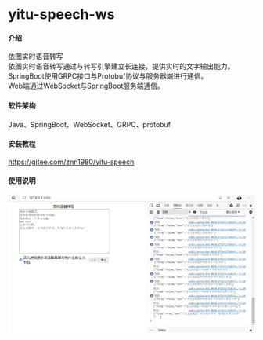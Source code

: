 # yitu-speech-ws

#### 介绍
依图实时语音转写  
依图实时语音转写通过与转写引擎建立长连接，提供实时的文字输出能力。  
SpringBoot使用GRPC接口与Protobuf协议与服务器端进行通信。  
Web端通过WebSocket与SpringBoot服务端通信。

#### 软件架构
Java、SpringBoot、WebSocket、GRPC、protobuf


#### 安装教程

https://gitee.com/znn1980/yitu-speech

#### 使用说明

![Demo](src/main/resources/static/speech/img/demo.png)
